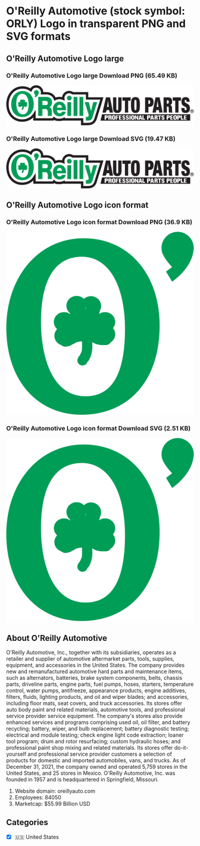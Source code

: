 # O'Reilly Automotive (stock symbol: ORLY) Logo in transparent PNG and SVG formats

## O'Reilly Automotive Logo large

### O'Reilly Automotive Logo large Download PNG (65.49 KB)

![O'Reilly Automotive Logo large Download PNG (65.49 KB)](/img/orig/ORLY_BIG-35897417.png)

### O'Reilly Automotive Logo large Download SVG (19.47 KB)

![O'Reilly Automotive Logo large Download SVG (19.47 KB)](/img/orig/ORLY_BIG-94cf71f0.svg)

## O'Reilly Automotive Logo icon format

### O'Reilly Automotive Logo icon format Download PNG (36.9 KB)

![O'Reilly Automotive Logo icon format Download PNG (36.9 KB)](/img/orig/ORLY-a3848b52.png)

### O'Reilly Automotive Logo icon format Download SVG (2.51 KB)

![O'Reilly Automotive Logo icon format Download SVG (2.51 KB)](/img/orig/ORLY-b5a707d3.svg)

## About O'Reilly Automotive

O'Reilly Automotive, Inc., together with its subsidiaries, operates as a retailer and supplier of automotive aftermarket parts, tools, supplies, equipment, and accessories in the United States. The company provides new and remanufactured automotive hard parts and maintenance items, such as alternators, batteries, brake system components, belts, chassis parts, driveline parts, engine parts, fuel pumps, hoses, starters, temperature control, water pumps, antifreeze, appearance products, engine additives, filters, fluids, lighting products, and oil and wiper blades; and accessories, including floor mats, seat covers, and truck accessories. Its stores offer auto body paint and related materials, automotive tools, and professional service provider service equipment. The company's stores also provide enhanced services and programs comprising used oil, oil filter, and battery recycling; battery, wiper, and bulb replacement; battery diagnostic testing; electrical and module testing; check engine light code extraction; loaner tool program; drum and rotor resurfacing; custom hydraulic hoses; and professional paint shop mixing and related materials. Its stores offer do-it-yourself and professional service provider customers a selection of products for domestic and imported automobiles, vans, and trucks. As of December 31, 2021, the company owned and operated 5,759 stores in the United States, and 25 stores in Mexico. O'Reilly Automotive, Inc. was founded in 1957 and is headquartered in Springfield, Missouri.

1. Website domain: oreillyauto.com
2. Employees: 84050
3. Marketcap: $55.99 Billion USD


## Categories
- [x] 🇺🇸 United States
